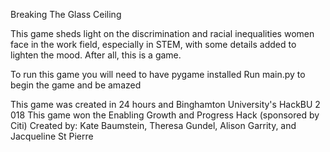 Breaking The Glass Ceiling

This game sheds light on the discrimination and racial inequalities women face in
the work field, especially in STEM, with some details added to lighten the mood.
After all, this is a game.

To run this game you will need to have pygame installed
Run main.py to begin the game and be amazed


This game was created in 24 hours and Binghamton University's
   H a c k B U  2 0 1 8  
This game won the Enabling Growth and Progress Hack (sponsored by Citi)
Created by: Kate Baumstein, Theresa Gundel, Alison Garrity, and Jacqueline St Pierre
 
